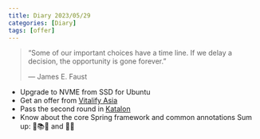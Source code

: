 ```yaml
---
title: Diary 2023/05/29
categories: [Diary]
tags: [offer]
---
```

>“Some of our important choices have a time line. If we delay a decision, the opportunity is gone forever.”
>
> ― James E. Faust
 
- Upgrade to NVME from SSD for Ubuntu
- Get an offer from [Vitalify Asia](https://www.vitalify.asia/)
- Pass the second round in [Katalon](https://katalon.com/careers/all-jobs)
- Know about the core Spring framework and common annotations
Sum up: 🚀📚📝 and 📱⏰